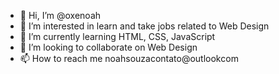 - 👋 Hi, I’m @oxenoah
- 👀 I’m interested in learn and take jobs related to Web Design
- 🌱 I’m currently learning HTML, CSS, JavaScript
- 💞️ I’m looking to collaborate on Web Design
- 📫 How to reach me noahsouzacontato@outlookcom

<!---
oxenoah/oxenoah is a ✨ special ✨ repository because its `README.md` (this file) appears on your GitHub profile.
You can click the Preview link to take a look at your changes.
--->
